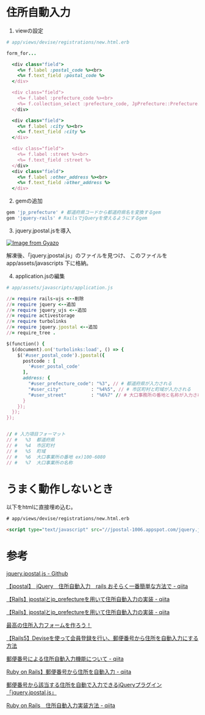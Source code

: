 # 住所自動入力

1. viewの設定

```ruby
# app/views/devise/registrations/new.html.erb

form_for...

  <div class="field">
    <%= f.label :postal_code %><br>
    <%= f.text_field :postal_code %>
  </div>

  <div class="field">
    <%= f.label :prefecture_code %><br>
    <%= f.collection_select :prefecture_code, JpPrefecture::Prefecture.all, :name, :name %>
  </div>

  <div class="field">
    <%= f.label :city %><br>
    <%= f.text_field :city %>
  </div>

  <div class="field">
    <%= f.label :street %><br>
    <%= f.text_field :street %>
  </div>
  <div class="field">
    <%= f.label :other_address %><br>
    <%= f.text_field :other_address %>
  </div>
```

2. gemの追加

```ruby
gem 'jp_prefecture' # 都道府県コードから都道府県名を変換するgem
gem 'jquery-rails' # RailsでjQueryを使えるようにするgem
```

3. jquery.jpostal.jsを導入

[![Image from Gyazo](https://i.gyazo.com/767db40a7e7c89459590f00ec8442d34.png)](https://gyazo.com/767db40a7e7c89459590f00ec8442d34)

解凍後、「jquery.jpostal.js」のファイルを見つけ、
このファイルをapp/assets/javascripts 下に格納。

4. application.jsの編集

```ruby
# app/assets/javascripts/application.js

//= require rails-ujs <--削除
//= require jquery <--追加
//= require jquery_ujs <--追加
//= require activestorage
//= require turbolinks
//= require jquery.jpostal <--追加
//= require_tree .

$(function() {
  $(document).on('turbolinks:load', () => {
    $('#user_postal_code').jpostal({
      postcode : [
        '#user_postal_code'
      ],
      address: {
        "#user_prefecture_code": "%3", // # 都道府県が入力される
        "#user_city"           : "%4%5", // # 市区町村と町域が入力される
        "#user_street"         : "%6%7" // # 大口事務所の番地と名称が入力される
      }
    });
  });
});


// # 入力項目フォーマット
// #   %3  都道府県
// #   %4  市区町村
// #   %5  町域
// #   %6  大口事業所の番地 ex)100-6080
// #   %7  大口事業所の名称
```

# うまく動作しないとき

以下をhtmlに直接埋め込む。

```html
# app/views/devise/registrations/new.html.erb

<script type="text/javascript" src="//jpostal-1006.appspot.com/jquery.jpostal.js"></script>
```

# 参考

[jquery.jpostal.js - Github](https://github.com/ninton/jquery.jpostal.js/)

[【jpostal】　jQuery　住所自動入力　rails おそらく一番簡単な方法で - qiita](https://qiita.com/thk__u/items/e5403e717e3ee3c3f64e)

[【Rails】jpostalとjp_prefectureを用いて住所自動入力の実装 - qiita](https://qiita.com/mattan5271/items/278c1d660a225a3eca18)

[【Rails】jpostalとjp_prefectureを用いて住所自動入力の実装 - qiita](https://qiita.com/mattan5271/items/278c1d660a225a3eca18)

[最高の住所入力フォームを作ろう！](https://www.sukerou.com/2020/03/blog-post_26.html)

[【Rails5】Deviseを使って会員登録を行い、郵便番号から住所を自動入力にする方法](https://mimemo.io/m/5dn7jlK2BXor9Ye)

[郵便番号による住所自動入力機能について - qiita](https://qiita.com/ryo___eng/items/e9f59375d75236a98b1d)

[Ruby on Rails】郵便番号から住所を自動入力 - qiita](https://qiita.com/japwork/items/8667a076777fab35c0c4)

[郵便番号から該当する住所を自動で入力できるjQueryプラグイン「jquery.jpostal.js」](https://www.dataplan.jp/blog/jquery/2834)

[Ruby on Rails　住所自動入力実装方法 - qiita](https://qiita.com/tiger26/items/d67582c7439b7f582f35)